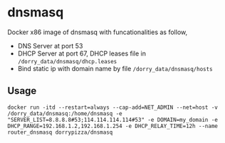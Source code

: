 # dnsmasq
Docker x86 image of dnsmasq with funcationalities as follow,

* DNS Server at port 53
* DHCP Server at port 67, DHCP leases file in `/dorry_data/dnsmasq/dhcp.leases`
* Bind static ip with domain name by file `/dorry_data/dnsmasq/hosts`

## Usage 
```
docker run -itd --restart=always --cap-add=NET_ADMIN --net=host -v /dorry_data/dnsmasq:/home/dnsmasq -e "SERVER_LIST=8.8.8.8#53;114.114.114.114#53" -e DOMAIN=my_domain -e DHCP_RANGE=192.168.1.2,192.168.1.254 -e DHCP_RELAY_TIME=12h --name router_dnsmasq dorrypizza/dnsmasq
```

